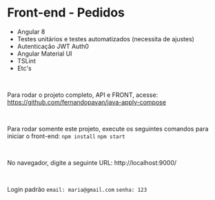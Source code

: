 # Front-end - Pedidos

- Angular 8
- Testes unitários e testes automatizados (necessita de ajustes)
- Autenticação JWT Auth0
- Angular Material UI
- TSLint
- Etc's

<br>

Para rodar o projeto completo, API e FRONT, acesse: <a>https://github.com/fernandopavan/java-apply-compose</a> 

<br>

Para rodar somente este projeto, execute os seguintes comandos para iniciar o front-end:
`npm install`
`npm start`


<br>

No navegador, digite a seguinte URL: <a>http://localhost:9000/</a>

<br>

Login padrão
`email: maria@gmail.com`
`senha: 123`
